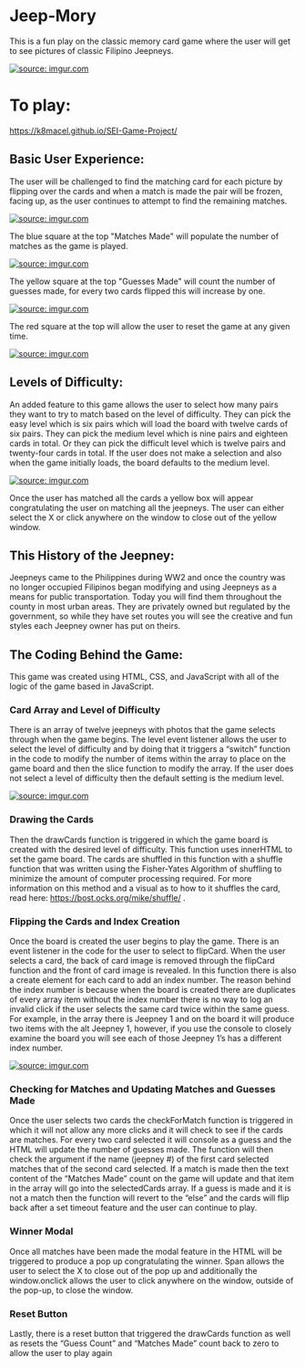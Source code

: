 

# Jeep-Mory
This is a fun play on the classic memory card game where the user will get to see pictures of classic Filipino Jeepneys. 

<a href="https://imgur.com/JrCsl4n"><img src="https://i.imgur.com/JrCsl4nt.jpg" title="source: imgur.com" /></a>

# To play: 
https://k8macel.github.io/SEI-Game-Project/

## Basic User Experience:

The user will be challenged to find the matching card for each picture by flipping over the cards and when a match is made the pair will be frozen, facing up, as the user continues to attempt to find the remaining matches. 


<a href="https://imgur.com/ZjQ5UB8"><img src="https://i.imgur.com/ZjQ5UB8t.png" title="source: imgur.com" /></a>



The blue square at the top "Matches Made" will populate the number of matches as the game is played.

<a href="https://imgur.com/uGX39Uk"><img src="https://i.imgur.com/uGX39Ukt.png" title="source: imgur.com" /></a>

The yellow square at the top "Guesses Made" will count the number of guesses made, for every two cards flipped this will increase by one.

<a href="https://imgur.com/O8AFoPT"><img src="https://i.imgur.com/O8AFoPTt.png" title="source: imgur.com" /></a>

The red square at the top will allow the user to reset the game at any given time.


<a href="https://imgur.com/x5R8AjX"><img src="https://i.imgur.com/x5R8AjXt.png" title="source: imgur.com" /></a>

## Levels of Difficulty:

An added feature to this game allows the user to select how many pairs they want to try to match based on the level of difficulty. They can pick the easy level which is six pairs which will load the board with twelve cards of six pairs. They can pick the medium level which is nine pairs and eighteen cards in total. Or they can pick the difficult level which is twelve pairs and twenty-four cards in total. If the user does not make a selection and also when the game initially loads, the board defaults to the medium level.  

<a href="https://imgur.com/M5gC28U"><img src="https://i.imgur.com/M5gC28Ut.png" title="source: imgur.com" /></a>

Once the user has matched all the cards a yellow box will appear congratulating the user on matching all the jeepneys. The user can either select the X or click anywhere on the window to close out of the yellow window.

## This History of the Jeepney:

Jeepneys came to the Philippines during WW2 and once the country was no longer occupied Filipinos began modifying and using Jeepneys as a means for public transportation. Today you will find them throughout the county in most urban areas. They are privately owned but regulated by the government, so while they have set routes you will see the creative and fun styles each Jeepney owner has put on theirs. 

## The Coding Behind the Game:

This game was created using HTML, CSS, and JavaScript with all of the logic of the game based in JavaScript. 

### Card Array and Level of Difficulty

There is an array of twelve jeepneys with photos that the game selects through when the game begins. The level event listener allows the user to select the level of difficulty and by doing that it triggers a “switch” function in the code to modify the number of items within the array to place on the game board and then the slice function to modify the array. If the user does not select a level of difficulty then the default setting is the medium level.


<a href="https://imgur.com/hnU22P1"><img src="https://i.imgur.com/hnU22P1l.png" title="source: imgur.com" /></a>
### Drawing the Cards

Then the drawCards function is triggered in which the game board is created with the desired level of difficulty. This function uses innerHTML to set the game board. The cards are shuffled in this function with a shuffle function that was written using the Fisher-Yates Algorithm of shuffling to minimize the amount of computer processing required. For more information on this method and a visual as to how to it shuffles the card, read here:  https://bost.ocks.org/mike/shuffle/ . 

### Flipping the Cards and Index Creation

Once the board is created the user begins to play the game. There is an event listener in the code for the user to select to flipCard. When the user selects a card, the back of card image is removed through the flipCard function and the front of card image is revealed.  In this function there is also a create element for each card to add an index number. The reason behind the index number is because when the board is created there are duplicates of every array item without the index number there is no way to log an invalid click if the user selects the same card twice within the same guess. For example, in the array there is Jeepney 1 and on the board it will produce two items with the alt Jeepney 1, however, if you use the console to closely examine the board you will see each of those Jeepney 1’s has a different index number. 

<a href="https://imgur.com/3mRDnEE"><img src="https://i.imgur.com/3mRDnEEm.png" title="source: imgur.com" /></a>

### Checking for Matches and Updating Matches and Guesses Made

Once the user selects two cards the checkForMatch function is triggered in which it will not allow any more clicks and it will check to see if the cards are matches. For every two card selected it will console as a guess and the HTML will update the number of guesses made. The function will then check the argument if the name (jeepney #) of the first card selected matches that of the second card selected. If a match is made then the text content of the “Matches Made” count on the game will update and that item in the array will go into the selectedCards array. If a guess is made and it is not a match then the function will revert to the “else” and the cards will flip back after a set timeout feature and the user can continue to play.

### Winner Modal

Once all matches have been made the modal feature in the HTML will be triggered to produce a pop up congratulating the winner. Span allows the user to select the X to close out of the pop up and additionally the window.onclick allows the user to click anywhere on the window, outside of the pop-up, to close the window.


### Reset Button

Lastly, there is a reset button that triggered the drawCards function as well as resets the “Guess Count” and “Matches Made” count back to zero to allow the user to play again
